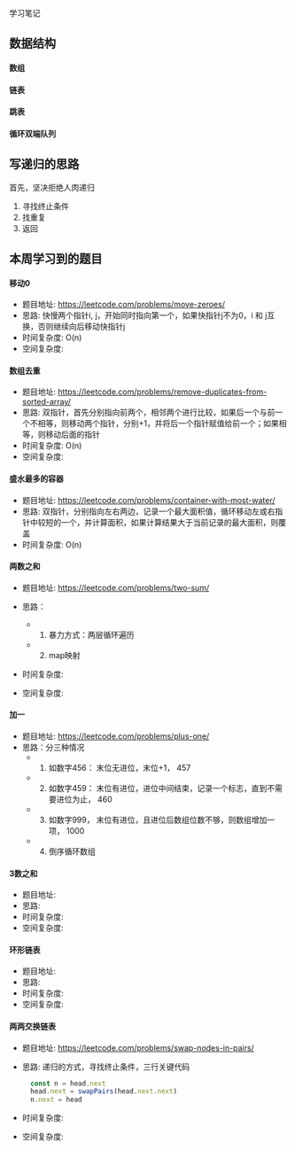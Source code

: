 学习笔记
## 数据结构
#### 数组

#### 链表

#### 跳表

#### 循环双端队列

## 写递归的思路
首先，坚决拒绝人肉递归

1. 寻找终止条件
2. 找重复
3. 返回

## 本周学习到的题目

#### 移动0
- 题目地址: https://leetcode.com/problems/move-zeroes/
- 思路: 快慢两个指针i, j，开始同时指向第一个，如果快指针j不为0，i 和 j互换，否则继续向后移动快指针j
- 时间复杂度: O(n)
- 空间复杂度:

#### 数组去重
- 题目地址: https://leetcode.com/problems/remove-duplicates-from-sorted-array/
- 思路: 双指针，首先分别指向前两个，相邻两个进行比较，如果后一个与前一个不相等，则移动两个指针，分别+1，并将后一个指针赋值给前一个；如果相等，则移动后面的指针
- 时间复杂度: O(n)
- 空间复杂度:

#### 盛水最多的容器
- 题目地址: https://leetcode.com/problems/container-with-most-water/
- 思路: 双指针，分别指向左右两边，记录一个最大面积值，循环移动左或右指针中较短的一个，并计算面积，如果计算结果大于当前记录的最大面积，则覆盖
- 时间复杂度: O(n)

#### 两数之和
- 题目地址: https://leetcode.com/problems/two-sum/
- 思路：
  - 1. 暴力方式：两层循环遍历
  - 2. map映射

- 时间复杂度: 
- 空间复杂度:

#### 加一
- 题目地址: https://leetcode.com/problems/plus-one/
- 思路：分三种情况
  - 1. 如数字456： 末位无进位，末位+1， 457
  - 2. 如数字459： 末位有进位，进位中间结束，记录一个标志，直到不需要进位为止， 460
  - 3. 如数字999， 末位有进位，且进位后数组位数不够，则数组增加一项， 1000
  - 4. 倒序循环数组

#### 3数之和
- 题目地址: 
- 思路: 
- 时间复杂度: 
- 空间复杂度:

#### 环形链表
- 题目地址: 
- 思路: 
- 时间复杂度: 
- 空间复杂度:

#### 两两交换链表
- 题目地址: https://leetcode.com/problems/swap-nodes-in-pairs/
- 思路: 递归的方式，寻找终止条件，三行关键代码

  ```javascript
    const n = head.next
    head.next = swapPairs(head.next.next)
    n.next = head
  ```

- 时间复杂度: 
- 空间复杂度: